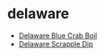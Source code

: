 # delaware

 * [Delaware Blue Crab Boil](index/d/delaware-blue-crab-boil.json)
 * [Delaware Scrapple Dip](index/d/delaware-scrapple-dip.json)
